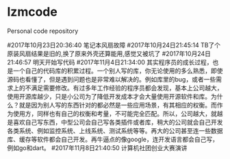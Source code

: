 # lzmcode
Personal code repository

#2017年10月23日20:36:40 笔记本风扇故障
#2017年10月24日21:45:14 TB了个原装风扇结果是旧的,换了原来外壳还算能用,感觉又被坑了
#2017年10月24日21:46:57 明天开始写代码
#2017年11月4日21:34:00 其实程序员的成长过程，也是一个自己的代码库的积累过程。一个别人写的库，你无论使用的多么熟悉，即使源码也看懂了，但是遇到问题也是非常难以解决的。例如库里的bug，或者一些需求上的不满足需要修改。有过多年工作经验的程序员都会发现，基本上公司越大，使用开源库越少，只是小公司为了降低开发成本才会大量使用开源软件和库。为什么？就是因为别人写的东西针对的都必然是一些应用场景，有其相应的权衡。而作为使用方，同样也有自己的权衡和考量，不可能完全匹配。所以，公司越大，就越是喜欢自己写东西，中型公司会自己写各类插件或者库，稍大的公司就会自己开发各类系统、例如监控系统、上线系统、测试系统等等。再大的公司甚至连一些数据库、缓存等软件都会自己开发。再牛逼点的像google，连开发语言都会自己写，例如go和dart。
#2017年11月8日21:40:50 计算机社团创业大赛演讲